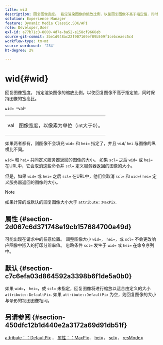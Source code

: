 ```yaml
---
title: wid
description: 回复图像宽度。 指定渲染图像的缩放比例，以使回复图像不高于指定值，同时保持图像的宽高比。
solution: Experience Manager
feature: Dynamic Media Classic,SDK/API
role: Developer,User
exl-id: a77b71c3-8600-4d7a-ba52-e158cf9668eb
source-git-commit: 3be1d948ac22f907169ef09b509f1cebceaec5c4
workflow-type: tm+mt
source-wordcount: '234'
ht-degree: 2%

---
```


# wid{#wid}

回复图像宽度。 指定渲染图像的缩放比例，以使回复图像不高于指定值，同时保持图像的宽高比。

`wid= *`val`*`

<table id="simpletable_1C898A7B99114BE986EC5553F6A31E82"> 
 <tr class="strow"> 
  <td class="stentry"> <p><span class="varname"> val</span> </p> </td> 
  <td class="stentry"> <p>图像宽度，以像素为单位（int大于0）。 </p></td> 
 </tr> 
</table>

如果两者都有，则图像不会填充 `wid=` 和 `hei=` 指定了，并且 `wid`/ `hei` 与图像的纵横比不同。

`wid=` 和 `hei=` 共同定义服务器返回的图像的大小。 如果 `scl=` 之后 `wid=` 或 `hei=` 在URL中，它会取消这些命令并 `scl=` 定义服务器返回的图像的大小。

但是，如果 `wid=` 或 `hei=` 之后 `scl=` 在URL中，他们会取消 `scl=` 和 `wid=`/ `hei=` 定义服务器返回的图像的大小。

>[!NOTE]
>
>如果计算的或默认的回复图像大小大于 `attribute::MaxPix`.

## 属性 {#section-2d067c6d371748e19cb157684700a49d}

可能出现在请求中的任意位置。 调整图像大小 `wid=`， `hei=`，或 `scl=` 不会更改响应图像中嵌入的打印分辨率值。 忽略条件 `scl=` 发生于 `wid=` 或 `hei=` 在命令序列中。

## 默认 {#section-c7c6efa03d864592a3398b6f1de5a0b0}

如果 `wid=`， `hei=`，或 `scl=` 未指定，回复图像将进行缩放以适合由定义的大小 `attribute::DefaultPix`. 如果 `attribute::DefaultPix` 为空，则回复图像的大小与晕影的视图图像相同。

## 另请参阅 {#section-450dfc12b1d440e2a3172a69d91db51f}

[attribute：：DefaultPix](../../../../../ir-api/material-cat/image-rendering-api-ref/c-ir-material-catalog/c-ir-attributes-reference/r-ir-defaultpix.md#reference-102c98f9b5d24d2aaaeb756653fb0e6f) ， [属性：：MaxPix](../../../../../ir-api/material-cat/image-rendering-api-ref/c-ir-material-catalog/c-ir-attributes-reference/r-ir-maxpix.md#reference-569f186bbc2840a6bd3cffa8ff3e7657)， [hei=](../../../../../ir-api/http-protocol/image-rendering-api-ref/c-ir-http-protocol-ref/c-ir-http-protocol-command-reference/r-ir-hei.md#reference-1c08f60365a94417a39867c09cac5478)， [scl=](../../../../../ir-api/http-protocol/image-rendering-api-ref/c-ir-http-protocol-ref/c-ir-http-protocol-command-reference/r-ir-scl.md#reference-b14b51a6cbe34f0bba42880540592f29)， [resMode=](../../../../../ir-api/http-protocol/image-rendering-api-ref/c-ir-http-protocol-ref/c-ir-http-protocol-command-reference/r-ir-http-resmode.md#reference-851a5b636f8948cfb11456c9b7dab0d3)
